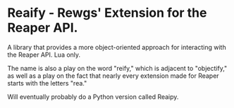 # Reaify - **R**ewgs' **E**xtension for the Reaper **A**PI. 

A library that provides a more object-oriented approach for interacting with the Reaper API. Lua only.

The name is also a play on the word "reify," which is adjacent to "objectify," as well as a play on the fact that nearly every extension made for Reaper starts with the letters "rea."

Will eventually probably do a Python version called Reaipy.
